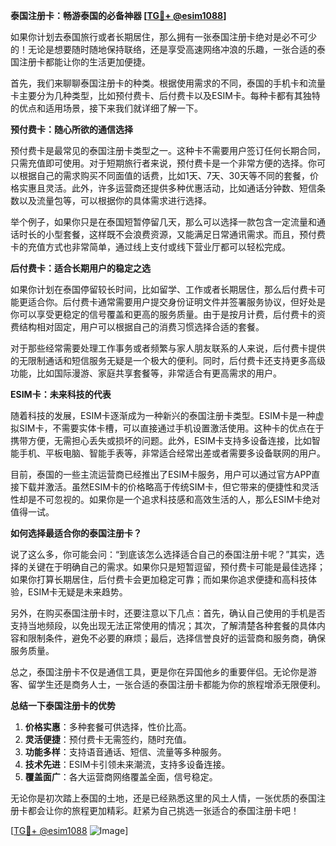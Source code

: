 **泰国注册卡：畅游泰国的必备神器 [[TG💪+ @esim1088](https://t.me/s/esim1088)]**

如果你计划去泰国旅行或者长期居住，那么拥有一张泰国注册卡绝对是必不可少的！无论是想要随时随地保持联络，还是享受高速网络冲浪的乐趣，一张合适的泰国注册卡都能让你的生活更加便捷。

首先，我们来聊聊泰国注册卡的种类。根据使用需求的不同，泰国的手机卡和流量卡主要分为几种类型，比如预付费卡、后付费卡以及ESIM卡。每种卡都有其独特的优点和适用场景，接下来我们就详细了解一下。

**预付费卡：随心所欲的通信选择**

预付费卡是最常见的泰国注册卡类型之一。这种卡不需要用户签订任何长期合同，只需充值即可使用。对于短期旅行者来说，预付费卡是一个非常方便的选择。你可以根据自己的需求购买不同面值的话费，比如1天、7天、30天等不同的套餐，价格实惠且灵活。此外，许多运营商还提供多种优惠活动，比如通话分钟数、短信条数以及流量包等，可以根据你的具体需求进行选择。

举个例子，如果你只是在泰国短暂停留几天，那么可以选择一款包含一定流量和通话时长的小型套餐，这样既不会浪费资源，又能满足日常通讯需求。而且，预付费卡的充值方式也非常简单，通过线上支付或线下营业厅都可以轻松完成。

**后付费卡：适合长期用户的稳定之选**

如果你计划在泰国停留较长时间，比如留学、工作或者长期居住，那么后付费卡可能更适合你。后付费卡通常需要用户提交身份证明文件并签署服务协议，但好处是你可以享受更稳定的信号覆盖和更高的服务质量。由于是按月计费，后付费卡的资费结构相对固定，用户可以根据自己的消费习惯选择合适的套餐。

对于那些经常需要处理工作事务或者频繁与家人朋友联系的人来说，后付费卡提供的无限制通话和短信服务无疑是一个极大的便利。同时，后付费卡还支持更多高级功能，比如国际漫游、家庭共享套餐等，非常适合有更高需求的用户。

**ESIM卡：未来科技的代表**

随着科技的发展，ESIM卡逐渐成为一种新兴的泰国注册卡类型。ESIM卡是一种虚拟SIM卡，不需要实体卡槽，可以直接通过手机设置激活使用。这种卡的优点在于携带方便，无需担心丢失或损坏的问题。此外，ESIM卡支持多设备连接，比如智能手机、平板电脑、智能手表等，非常适合经常出差或者需要多设备联网的用户。

目前，泰国的一些主流运营商已经推出了ESIM卡服务，用户可以通过官方APP直接下载并激活。虽然ESIM卡的价格略高于传统SIM卡，但它带来的便捷性和灵活性却是不可忽视的。如果你是一个追求科技感和高效生活的人，那么ESIM卡绝对值得一试。

**如何选择最适合你的泰国注册卡？**

说了这么多，你可能会问：“到底该怎么选择适合自己的泰国注册卡呢？”其实，选择的关键在于明确自己的需求。如果你只是短暂逗留，预付费卡可能是最佳选择；如果你打算长期居住，后付费卡会更加稳定可靠；而如果你追求便捷和高科技体验，ESIM卡无疑是未来趋势。

另外，在购买泰国注册卡时，还要注意以下几点：首先，确认自己使用的手机是否支持当地频段，以免出现无法正常使用的情况；其次，了解清楚各种套餐的具体内容和限制条件，避免不必要的麻烦；最后，选择信誉良好的运营商和服务商，确保服务质量。

总之，泰国注册卡不仅是通信工具，更是你在异国他乡的重要伴侣。无论你是游客、留学生还是商务人士，一张合适的泰国注册卡都能为你的旅程增添无限便利。

**总结一下泰国注册卡的优势**

1. **价格实惠**：多种套餐可供选择，性价比高。
2. **灵活便捷**：预付费卡无需签约，随时充值。
3. **功能多样**：支持语音通话、短信、流量等多种服务。
4. **技术先进**：ESIM卡引领未来潮流，支持多设备连接。
5. **覆盖面广**：各大运营商网络覆盖全面，信号稳定。

无论你是初次踏上泰国的土地，还是已经熟悉这里的风土人情，一张优质的泰国注册卡都会让你的旅程更加精彩。赶紧为自己挑选一张适合的泰国注册卡吧！

[[TG💪+ @esim1088](https://t.me/s/esim1088) ![Image](https://i.postimg.cc/4NQfJmqS/Snipaste-2025-05-13-00-14-12.png)]